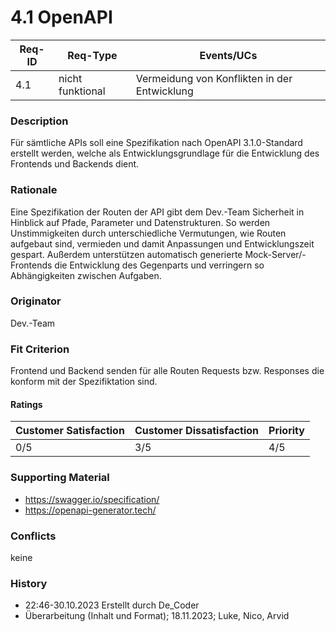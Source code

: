 # 4.1 OpenAPI

| Req-ID | Req-Type         | Events/UCs                                   |
| ------ | ---------------- | -------------------------------------------- |
| 4.1    | nicht funktional | Vermeidung von Konflikten in der Entwicklung |

### Description
Für sämtliche APIs soll eine Spezifikation nach OpenAPI 3.1.0-Standard erstellt werden, welche als Entwicklungsgrundlage für die Entwicklung des Frontends und Backends dient.

### Rationale
Eine Spezifikation der Routen der API gibt dem Dev.-Team Sicherheit in Hinblick auf Pfade, Parameter und Datenstrukturen. So werden Unstimmigkeiten durch unterschiedliche Vermutungen, wie Routen aufgebaut sind, vermieden und damit Anpassungen und Entwicklungszeit gespart. Außerdem unterstützen automatisch generierte Mock-Server/-Frontends die Entwicklung des Gegenparts und verringern so Abhängigkeiten zwischen Aufgaben.

### Originator
Dev.-Team

### Fit Criterion
Frontend und Backend senden für alle Routen Requests bzw. Responses die konform mit der Spezifiktation sind.

#### Ratings
| Customer Satisfaction | Customer Dissatisfaction | Priority |
| -------------------- | ----------------------- | -------- |
| 0/5                  | 3/5                     | 4/5        |

### Supporting Material
- https://swagger.io/specification/
- https://openapi-generator.tech/

### Conflicts
keine

### History
- 22:46-30.10.2023 Erstellt durch De_Coder
- Überarbeitung (Inhalt und Format); 18.11.2023; Luke, Nico, Arvid
